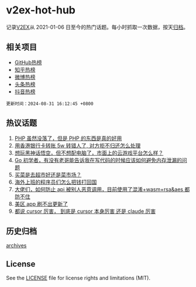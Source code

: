 # v2ex-hot-hub

 记录[V2EX](https://www.v2ex.com/)从 2021-01-06 日至今的热门话题。每小时抓取一次数据，按天[归档](archives)。
 
 ## 相关项目

- [GitHub热榜](https://github.com/lonnyzhang423/github-hot-hub)
- [知乎热榜](https://github.com/lonnyzhang423/zhihu-hot-hub)
- [微博热榜](https://github.com/lonnyzhang423/weibo-hot-hub)
- [头条热榜](https://github.com/lonnyzhang423/toutiao-hot-hub)
- [抖音热榜](https://github.com/lonnyzhang423/douyin-hot-hub)


 `更新时间：2024-08-31 16:12:45 +0800`

## 热议话题

1. [PHP 虽然没落了，但是 PHP 的东西是真的好用](https://www.v2ex.com/t/1069110)
1. [用香港银行卡转账 5w 转错人了, 对方拒不归还怎么处理](https://www.v2ex.com/t/1069156)
1. [想玩黑神话悟空，但不想配电脑了，市面上的云游戏平台怎么样？](https://www.v2ex.com/t/1069187)
1. [Go 初学者，有没有老哥能告诉我在写代码的时候应该如何避免内存泄漏的问题](https://www.v2ex.com/t/1069135)
1. [买菜是去超市好还是菜市场？](https://www.v2ex.com/t/1069215)
1. [海外上班的程序员们怎么把钱打回国](https://www.v2ex.com/t/1069091)
1. [大佬们，如何防止 api 被别人恶意调用，目前使用了混淆+wasm+rsa&aes 都防不住](https://www.v2ex.com/t/1069086)
1. [美区 app 刷不出更新了](https://www.v2ex.com/t/1069094)
1. [都说 cursor 厉害， 到底是 cursor 本身厉害 还是 claude 厉害](https://www.v2ex.com/t/1069080)

## 历史归档

[archives](archives)

## License

See the [LICENSE](LICENSE) file for license rights and limitations (MIT).
